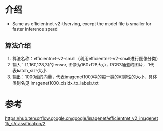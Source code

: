 # 介绍

* Same as efficientnet-v2-tfserving, except the model file is smaller for faster inference speed
## 算法介绍

1. 算法名称：efficientnet-v2-small（利用efficientnet-v2-small进行图像分类）
2. 输入：[1,160,128,3]的tensor, 图像为160x128大小，RGB3通道的图片， 1代表batch_size大小
3. 输出：1000维的向量，代表imagenet1000中的每一类的可能性的大小，具体类别名见  imagenet1000_clsidx_to_labels.txt

# 参考
https://hub.tensorflow.google.cn/google/imagenet/efficientnet_v2_imagenet1k_s/classification/2
